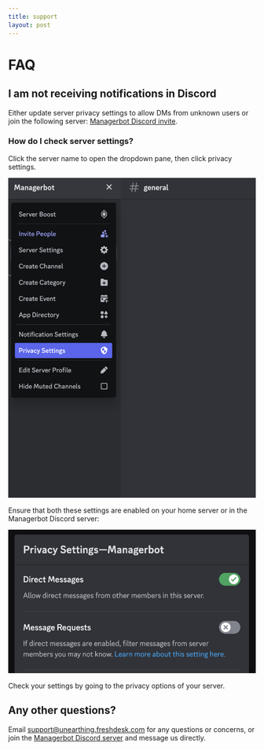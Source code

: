 ```yaml
---
title: support
layout: post
---
```


# FAQ

## I am not receiving notifications in Discord

Either update server privacy settings to allow DMs from unknown users or join the following server: [Managerbot Discord invite](https://discord.gg/U6pk4YPP).

### How do I check server settings?

Click the server name to open the dropdown pane, then click privacy settings.

![Discord server settings dropdown](/assets/images/support/discord-settings-drop-down.png)

Ensure that both these settings are enabled on your home server or in the Managerbot Discord server:

![Discord privacy settings](/assets/images/support/discord-server-privacy-settings.png)

Check your settings by going to the privacy options of your server.

## Any other questions?

Email [support@unearthing.freshdesk.com](mailto:support@unearthing.freshdesk.com) for any questions or concerns, or join the [Managerbot Discord server](https://discord.gg/U6pk4YPP) and message us directly.

